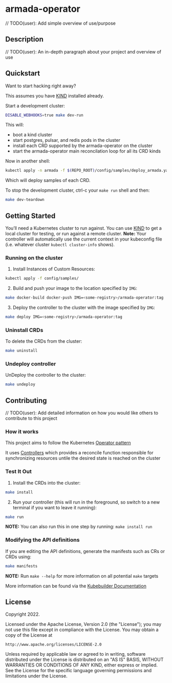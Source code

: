 # armada-operator
// TODO(user): Add simple overview of use/purpose

## Description
// TODO(user): An in-depth paragraph about your project and overview of use

## Quickstart

Want to start hacking right away?

This assumes you have [KIND](https://sigs.k8s.io/kind) installed already.

Start a development cluster:
```sh
DISABLE_WEBHOOKS=true make dev-run
```
This will:
- boot a kind cluster
- start postgres, pulsar, and redis pods in the cluster
- install each CRD supported by the armada-operator on the cluster
- start the armada-operator main reconcilation loop for all its CRD kinds

Now in another shell:
```sh
kubectl apply -n armada -f $(REPO_ROOT)/config/samples/deploy_armada.yaml
```

Which will deploy samples of each CRD.

To stop the development cluster, ctrl-c your `make run` shell and then:
```sh
make dev-teardown
```

## Getting Started
You’ll need a Kubernetes cluster to run against. You can use [KIND](https://sigs.k8s.io/kind) to get a local cluster for testing, or run against a remote cluster.
**Note:** Your controller will automatically use the current context in your kubeconfig file (i.e. whatever cluster `kubectl cluster-info` shows).

### Running on the cluster
1. Install Instances of Custom Resources:

```sh
kubectl apply -f config/samples/
```

2. Build and push your image to the location specified by `IMG`:
	
```sh
make docker-build docker-push IMG=<some-registry>/armada-operator:tag
```
	
3. Deploy the controller to the cluster with the image specified by `IMG`:

```sh
make deploy IMG=<some-registry>/armada-operator:tag
```

### Uninstall CRDs
To delete the CRDs from the cluster:

```sh
make uninstall
```

### Undeploy controller
UnDeploy the controller to the cluster:

```sh
make undeploy
```

## Contributing
// TODO(user): Add detailed information on how you would like others to contribute to this project

### How it works
This project aims to follow the Kubernetes [Operator pattern](https://kubernetes.io/docs/concepts/extend-kubernetes/operator/)

It uses [Controllers](https://kubernetes.io/docs/concepts/architecture/controller/) 
which provides a reconcile function responsible for synchronizing resources untile the desired state is reached on the cluster 

### Test It Out
1. Install the CRDs into the cluster:

```sh
make install
```

2. Run your controller (this will run in the foreground, so switch to a new terminal if you want to leave it running):

```sh
make run
```

**NOTE:** You can also run this in one step by running: `make install run`

### Modifying the API definitions
If you are editing the API definitions, generate the manifests such as CRs or CRDs using:

```sh
make manifests
```

**NOTE:** Run `make --help` for more information on all potential `make` targets

More information can be found via the [Kubebuilder Documentation](https://book.kubebuilder.io/introduction.html)

## License

Copyright 2022.

Licensed under the Apache License, Version 2.0 (the "License");
you may not use this file except in compliance with the License.
You may obtain a copy of the License at

    http://www.apache.org/licenses/LICENSE-2.0

Unless required by applicable law or agreed to in writing, software
distributed under the License is distributed on an "AS IS" BASIS,
WITHOUT WARRANTIES OR CONDITIONS OF ANY KIND, either express or implied.
See the License for the specific language governing permissions and
limitations under the License.

